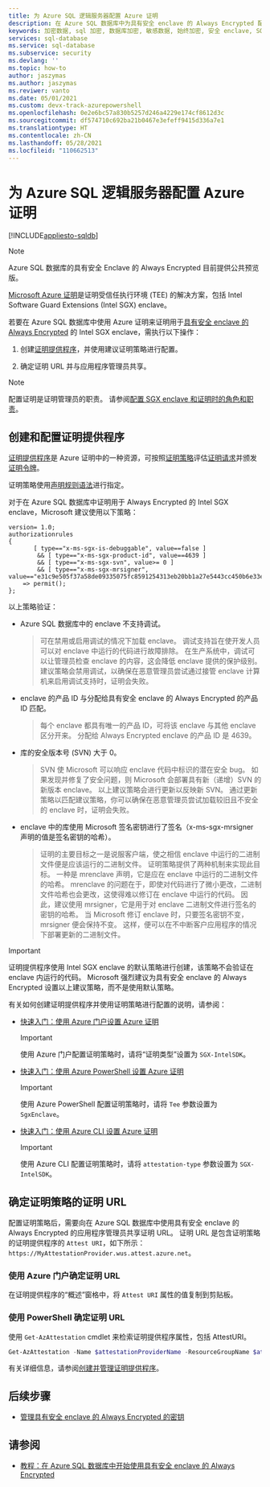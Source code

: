 ```yaml
---
title: 为 Azure SQL 逻辑服务器配置 Azure 证明
description: 在 Azure SQL 数据库中为具有安全 enclave 的 Always Encrypted 配置 Azure 证明。
keywords: 加密数据, sql 加密, 数据库加密, 敏感数据, 始终加密, 安全 enclave, SGX, 证明
services: sql-database
ms.service: sql-database
ms.subservice: security
ms.devlang: ''
ms.topic: how-to
author: jaszymas
ms.author: jaszymas
ms.reviwer: vanto
ms.date: 05/01/2021
ms.custom: devx-track-azurepowershell
ms.openlocfilehash: 0e2e6bc57a830b5257d246a4229e174cf8612d3c
ms.sourcegitcommit: df574710c692ba21b0467e3efeff9415d336a7e1
ms.translationtype: HT
ms.contentlocale: zh-CN
ms.lasthandoff: 05/28/2021
ms.locfileid: "110662513"
---
```

# <a name="configure-azure-attestation-for-your-azure-sql-logical-server"></a>为 Azure SQL 逻辑服务器配置 Azure 证明

[!INCLUDE[appliesto-sqldb](../includes/appliesto-sqldb.md)]

> [!NOTE]
> Azure SQL 数据库的具有安全 Enclave 的 Always Encrypted 目前提供公共预览版。

[Microsoft Azure 证明](../../attestation/overview.md)是证明受信任执行环境 (TEE) 的解决方案，包括 Intel Software Guard Extensions (Intel SGX) enclave。 

若要在 Azure SQL 数据库中使用 Azure 证明来证明用于[具有安全 enclave 的 Always Encrypted](/sql/relational-databases/security/encryption/always-encrypted-enclaves) 的 Intel SGX enclave，需执行以下操作：

1. 创建[证明提供程序](../../attestation/basic-concepts.md#attestation-provider)，并使用建议证明策略进行配置。

2. 确定证明 URL 并与应用程序管理员共享。

> [!NOTE]
> 配置证明是证明管理员的职责。 请参阅[配置 SGX enclave 和证明时的角色和职责](always-encrypted-enclaves-plan.md#roles-and-responsibilities-when-configuring-sgx-enclaves-and-attestation)。

## <a name="create-and-configure-an-attestation-provider"></a>创建和配置证明提供程序

[证明提供程序](../../attestation/basic-concepts.md#attestation-provider)是 Azure 证明中的一种资源，可按照[证明策略](../../attestation/basic-concepts.md#attestation-request)评估[证明请求](../../attestation/basic-concepts.md#attestation-request)并颁发[证明令牌](../../attestation/basic-concepts.md#attestation-token)。 

证明策略使用[声明规则语法](../../attestation/claim-rule-grammar.md)进行指定。

对于在 Azure SQL 数据库中证明用于 Always Encrypted 的 Intel SGX enclave，Microsoft 建议使用以下策略：

```output
version= 1.0;
authorizationrules 
{
       [ type=="x-ms-sgx-is-debuggable", value==false ]
        && [ type=="x-ms-sgx-product-id", value==4639 ]
        && [ type=="x-ms-sgx-svn", value>= 0 ]
        && [ type=="x-ms-sgx-mrsigner", value=="e31c9e505f37a58de09335075fc8591254313eb20bb1a27e5443cc450b6e33e5"] 
    => permit();
};
```

以上策略验证：

- Azure SQL 数据库中的 enclave 不支持调试。 
  > 可在禁用或启用调试的情况下加载 enclave。 调试支持旨在使开发人员可以对 enclave 中运行的代码进行故障排除。 在生产系统中，调试可以让管理员检查 enclave 的内容，这会降低 enclave 提供的保护级别。 建议策略会禁用调试，以确保在恶意管理员尝试通过接管 enclave 计算机来启用调试支持时，证明会失败。 
- enclave 的产品 ID 与分配给具有安全 enclave 的 Always Encrypted 的产品 ID 匹配。
  > 每个 enclave 都具有唯一的产品 ID，可将该 enclave 与其他 enclave 区分开来。 分配给 Always Encrypted enclave 的产品 ID 是 4639。 
- 库的安全版本号 (SVN) 大于 0。
  > SVN 使 Microsoft 可以响应 enclave 代码中标识的潜在安全 bug。 如果发现并修复了安全问题，则 Microsoft 会部署具有新（递增）SVN 的新版本 enclave。 以上建议策略会进行更新以反映新 SVN。 通过更新策略以匹配建议策略，你可以确保在恶意管理员尝试加载较旧且不安全的 enclave 时，证明会失败。
- enclave 中的库使用 Microsoft 签名密钥进行了签名（x-ms-sgx-mrsigner 声明的值是签名密钥的哈希）。
  > 证明的主要目标之一是说服客户端，使之相信 enclave 中运行的二进制文件便是应该运行的二进制文件。 证明策略提供了两种机制来实现此目标。 一种是 mrenclave 声明，它是应在 enclave 中运行的二进制文件的哈希。 mrenclave 的问题在于，即使对代码进行了微小更改，二进制文件哈希也会更改，这使得难以修订在 enclave 中运行的代码。 因此，建议使用 mrsigner，它是用于对 enclave 二进制文件进行签名的密钥的哈希。 当 Microsoft 修订 enclave 时，只要签名密钥不变，mrsigner 便会保持不变。 这样，便可以在不中断客户应用程序的情况下部署更新的二进制文件。 

> [!IMPORTANT]
> 证明提供程序使用 Intel SGX enclave 的默认策略进行创建，该策略不会验证在 enclave 内运行的代码。 Microsoft 强烈建议为具有安全 enclave 的 Always Encrypted 设置以上建议策略，而不是使用默认策略。

有关如何创建证明提供程序并使用证明策略进行配置的说明，请参阅：

- [快速入门：使用 Azure 门户设置 Azure 证明](../../attestation/quickstart-portal.md)
    > [!IMPORTANT]
    > 使用 Azure 门户配置证明策略时，请将“证明类型”设置为 `SGX-IntelSDK`。
- [快速入门：使用 Azure PowerShell 设置 Azure 证明](../../attestation/quickstart-powershell.md)
    > [!IMPORTANT]
    > 使用 Azure PowerShell 配置证明策略时，请将 `Tee` 参数设置为 `SgxEnclave`。
- [快速入门：使用 Azure CLI 设置 Azure 证明](../../attestation/quickstart-azure-cli.md)
    > [!IMPORTANT]
    > 使用 Azure CLI 配置证明策略时，请将 `attestation-type` 参数设置为 `SGX-IntelSDK`。

## <a name="determine-the-attestation-url-for-your-attestation-policy"></a>确定证明策略的证明 URL

配置证明策略后，需要向在 Azure SQL 数据库中使用具有安全 enclave 的 Always Encrypted 的应用程序管理员共享证明 URL。 证明 URL 是包含证明策略的证明提供程序的 `Attest URI`，如下所示：`https://MyAttestationProvider.wus.attest.azure.net`。

### <a name="use-azure-portal-to-determine-the-attestation-url"></a>使用 Azure 门户确定证明 URL

在证明提供程序的“概述”窗格中，将 `Attest URI` 属性的值复制到剪贴板。 

### <a name="use-powershell-to-determine-the-attestation-url"></a>使用 PowerShell 确定证明 URL

使用 `Get-AzAttestation` cmdlet 来检索证明提供程序属性，包括 AttestURI。

```powershell
Get-AzAttestation -Name $attestationProviderName -ResourceGroupName $attestationResourceGroupName
```

有关详细信息，请参阅[创建并管理证明提供程序](../../attestation/quickstart-powershell.md#create-and-manage-an-attestation-provider)。

## <a name="next-steps"></a>后续步骤

- [管理具有安全 enclave 的 Always Encrypted 的密钥](/sql/relational-databases/security/encryption/always-encrypted-enclaves-manage-keys)

## <a name="see-also"></a>请参阅

- [教程：在 Azure SQL 数据库中开始使用具有安全 enclave 的 Always Encrypted](always-encrypted-enclaves-getting-started.md)
